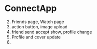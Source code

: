 # ConnectApp
2. Friends page, Watch page
3. action button, image upload
4. friend send accept show, profile change
5. Profile and cover update
6. 
